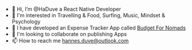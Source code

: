- 👋 Hi, I’m @HaDuve a React Native Developer
- 👀 I'm interested in Travelling & Food, Surfing, Music, Mindset & Psychology
- 🌱 I have developed an Expense Tracker App called [Budget For Nomads](https://budgetfornomads.app.link/oiieSiMl4Bb)
- 💞️ I'm looking to collaborate on publishing Apps
- 📫 How to reach me hannes.duve@outlook.com

<!---
HaDuve/HaDuve is a ✨ special ✨ repository because its `README.md` (this file) appears on your GitHub profile.
You can click the Preview link to take a look at your changes.
--->
